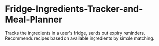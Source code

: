 # Fridge-Ingredients-Tracker-and-Meal-Planner
Tracks the ingredients in a user's fridge, sends out expiry reminders. Recommends recipes based on available ingredients by simple matching. 
